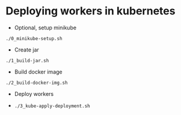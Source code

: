 # Deploying workers in kubernetes

- Optional, setup minikube

`./0_minikube-setup.sh`

- Create jar

`./1_build-jar.sh`

- Build docker image

`./2_build-docker-img.sh`

- Deploy workers

- `./3_kube-apply-deployment.sh`